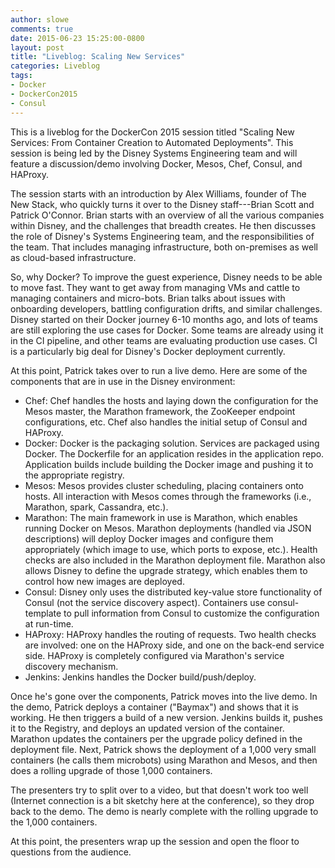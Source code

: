 ```yaml
---
author: slowe
comments: true
date: 2015-06-23 15:25:00-0800
layout: post
title: "Liveblog: Scaling New Services"
categories: Liveblog
tags:
- Docker
- DockerCon2015
- Consul
---
```


This is a liveblog for the DockerCon 2015 session titled "Scaling New Services: From Container Creation to Automated Deployments". This session is being led by the Disney Systems Engineering team and will feature a discussion/demo involving Docker, Mesos, Chef, Consul, and HAProxy.

The session starts with an introduction by Alex Williams, founder of The New Stack, who quickly turns it over to the Disney staff---Brian Scott and Patrick O'Connor. Brian starts with an overview of all the various companies within Disney, and the challenges that breadth creates. He then discusses the role of Disney's Systems Engineering team, and the responsibilities of the team. That includes managing infrastructure, both on-premises as well as cloud-based infrastructure.

So, why Docker? To improve the guest experience, Disney needs to be able to move fast. They want to get away from managing VMs and cattle to managing containers and micro-bots. Brian talks about issues with onboarding developers, battling configuration drifts, and similar challenges. Disney started on their Docker journey 6-10 months ago, and lots of teams are still exploring the use cases for Docker. Some teams are already using it in the CI pipeline, and other teams are evaluating production use cases. CI is a particularly big deal for Disney's Docker deployment currently.

At this point, Patrick takes over to run a live demo. Here are some of the components that are in use in the Disney environment:

* Chef: Chef handles the hosts and laying down the configuration for the Mesos master, the Marathon framework, the ZooKeeper endpoint configurations, etc. Chef also handles the initial setup of Consul and HAProxy.
* Docker: Docker is the packaging solution. Services are packaged using Docker. The Dockerfile for an application resides in the application repo. Application builds include building the Docker image and pushing it to the appropriate registry.
* Mesos: Mesos provides cluster scheduling, placing containers onto hosts. All interaction with Mesos comes through the frameworks (i.e., Marathon, spark, Cassandra, etc.). 
* Marathon: The main framework in use is Marathon, which enables running Docker on Mesos. Marathon deployments (handled via JSON descriptions) will deploy Docker images and configure them appropriately (which image to use, which ports to expose, etc.). Health checks are also included in the Marathon deployment file. Marathon also allows Disney to define the upgrade strategy, which enables them to control how new images are deployed.
* Consul: Disney only uses the distributed key-value store functionality of Consul (not the service discovery aspect). Containers use consul-template to pull information from Consul to customize the configuration at run-time.
* HAProxy: HAProxy handles the routing of requests. Two health checks are involved: one on the HAProxy side, and one on the back-end service side. HAProxy is completely configured via Marathon's service discovery mechanism.
* Jenkins: Jenkins handles the Docker build/push/deploy.

Once he's gone over the components, Patrick moves into the live demo. In the demo, Patrick deploys a container ("Baymax") and shows that it is working. He then triggers a build of a new version. Jenkins builds it, pushes it to the Registry, and deploys an updated version of the container. Marathon updates the containers per the upgrade policy defined in the deployment file. Next, Patrick shows the deployment of a 1,000 very small containers (he calls them microbots) using Marathon and Mesos, and then does a rolling upgrade of those 1,000 containers.

The presenters try to split over to a video, but that doesn't work too well (Internet connection is a bit sketchy here at the conference), so they drop back to the demo. The demo is nearly complete with the rolling upgrade to the 1,000 containers.

At this point, the presenters wrap up the session and open the floor to questions from the audience.